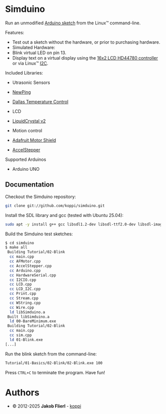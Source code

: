 # Simduino

Run an unmodified [Arduino sketch](https://docs.arduino.cc/learn/programming/sketches) from the Linux™ command-line.

Features:

* Test out a sketch without the hardware, or prior to purchasing hardware.
* Simulated Hardware:
 * Blink virtual LED on pin 13.
 * Display text on a virtual display using the [16x2 LCD HD44780 controller](https://www.google.com/?q=16x2%20LCD%20HD44780%20controller) or via Linux™ [I2C](https://docs.arduino.cc/learn/communication/wire).
 
Included Libraries:

* Utrasonic Sensors
 * [NewPing](http://code.google.com/p/arduino-new-ping)
 * [Dallas Temperature Control](http://www.milesburton.com/?title=Dallas_Temperature_Control_Library)

* LCD
 * [LiquidCrystal v2](https://bitbucket.org/fmalpartida/new-liquidcrystal/wiki/Home)
 
* Motion control
 * [Adafruit Motor Shield](https://github.com/adafruit/Adafruit-Motor-Shield-library)
 * [AccelStepper](http://www.open.com.au/mikem/arduino/AccelStepper)

Supported Arduinos

* Arduino UNO

## Documentation

Checkout the Simduino repository:

```bash
git clone git://github.com/koppi/simduino.git
```

Install the SDL library and gcc (tested with Ubuntu 25.04):

```bash
sudo apt -y install g++ gcc libsdl1.2-dev libsdl-ttf2.0-dev libsdl-image1.2-dev libsdl-gfx1.2-dev
```

Build the Simduino test sketches:

```bash
$ cd simduino
$ make all
 Building Tutorial/02-Blink
  cc main.cpp
  cc AFMotor.cpp
  cc AccelStepper.cpp
  cc Arduino.cpp
  cc HardwareSerial.cpp
  cc I2CIO.cpp
  cc LCD.cpp
  cc LCD_I2C.cpp
  cc Print.cpp
  cc Stream.cpp
  cc WString.cpp
  cc Wire.cpp
  ld libSimduino.a
 Built libSimduino.a
  ld 00-BareMinimum.exe
 Building Tutorial/02-Blink
  cc main.cpp
  cc sim.cpp
  ld 01-Blink.exe
[...]
```

Run the blink sketch from the command-line:

```bash
Tutorial/01-Basics/02-Blink/02-Blink.exe 100
```

Press ```CTRL+C``` to terminate the program. Have fun!

# Authors

* © 2012-2025 **Jakob Flierl** - [koppi](https://github.com/koppi)
